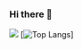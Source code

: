### Hi there 👋

![](https://github-readme-stats.vercel.app/api?username=vortex1409&show_icons=true&count_private=true)
[![Top Langs](https://github-readme-stats.vercel.app/api/top-langs/?username=vortex1409&layout=compact)]
